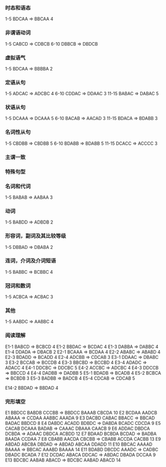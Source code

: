 ### 时态和语态

1-5 BDCAA => BBCAA 4

### 非谓语动词

1-5 CABCD => CDBCB
6-10 DBBCB => DBDCB

### 虚拟语气

1-5 BDCAA => BBBBA 2

### 定语从句

1-5 ADCAC => ADCBC 4
6-10 CDDAC => DDAAC 3
11-15 BABAC => DABAC 5

### 状语从句

1-5 DCAAA => DCAAA 5
6-10 BACAB => AACAD 3
11-15 BDACA => BDABB 3

### 名词性从句

1-5 CBDBB => CBDBB 5
6-10 BDABB => BDABB 5
11-15 DCACC => ACCCC 3

### 主谓一致

### 特殊句型

### 名词和代词

1-5 BABAB => AABAA 3

### 动词

1-5 BABDD => ADBDB 2

### 形容词，副词及其比较等级

1-5 DBBAD => DBABA 2

### 连词，介词及介词短语

1-5 BABBC => BCBBC 4

### 冠词和数词

1-5 ACBCA => ACBAC 3

### 其他

1-5 AABDC => AABBC 4

### 阅读理解

E1-1 BABCD => BCBCD 4
E1-2 BBDAC => BCDAC 4
E1-3 DABBA => DABBC 4
E1-4 DDADA => DBACB 2
E2-1 BCAAA => BCDAA 4
E2-2 ABABC => ABABD 4
E2-3 BDADD => BCADD 4
E2-4 ADCBB => CDCAB 3
E3-1 DDAAC => DBABC 3
E3-2 BCCAB => BCCDB 4
E3-3 BBCBD => BCCBD 4
E3-4 ADADC => ADACC 4
E4-1 DDCBC => DDCBC 5
E4-2 ACCBC => ADCBC 4
E4-3 DDCCB => BBCCD 4
E4-4 DADBB => DADBB 5
E5-1 BDADB => BCADB 4
E5-2 BCBCA => BCBDB 3
E5-3 BADBB => BADCB 4
E5-4 CDCAB => CDCAB 5

E14-2 BBDAD => BBDAD 4

### 完形填空

E1 BBDCC BABDB CCCBB => BBDCC BAAAB CBCDA 10
E2 BCDAA AADCB ABAAA => CCDAA AABBC AAADA 9
E3 DACBD CABAC BBACC => BBCAD BADAC BBDCD 8
E4 DABDC ACADD BDBDC => DABDA BCADC CDCDA 9
E5 CACAB DCAAA BADAB => CAAAC DBAAA CAACB 9
E6 ADDAC DBDCA DCBDA => ADAAC DBDCA ACBDD 12
E7 BDAAD BCBDA BCDAD => BADBA BAADA CCDAA 7
E8 CBABB AACDA CBCBB => CBABB ACCDA CACBB 13
E9 ABDAD ABCBA DBDAD => ABDAD ABCAA DDADD 11
E10 BBCAC AAAAD BAAAA => BBCAC AAABD BAAAA 14
E11 BDABD DBCDC AAADC => CADBC DBADC BCADA 7
E12 DCDAC ABACA DDCAC => ABDAC DBADA DCCAA 9
E13 BDCBC AABAB ABACD => BDCBC AABAD ABACD 14
